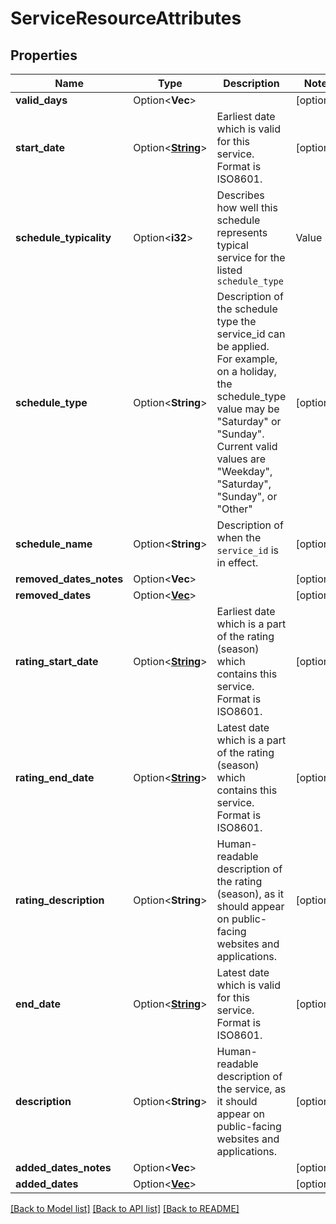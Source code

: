 # ServiceResourceAttributes

## Properties

Name | Type | Description | Notes
------------ | ------------- | ------------- | -------------
**valid_days** | Option<**Vec<f32>**> |  | [optional]
**start_date** | Option<[**String**](string.md)> | Earliest date which is valid for this service. Format is ISO8601. | [optional]
**schedule_typicality** | Option<**i32**> | Describes how well this schedule represents typical service for the listed `schedule_type`  | Value | Description                                                                 | |-------|-----------------------------------------------------------------------------| | `0`   | Not defined.                                                                | | `1`   | Typical service with perhaps minor modifications                            | | `2`   | Extra service supplements typical schedules                                 | | `3`   | Reduced holiday service is provided by typical Saturday or Sunday schedule  | | `4`   | Major changes in service due to a planned disruption, such as construction  | | `5`   | Major reductions in service for weather events or other atypical situations | | `6`   | Canonical service contains default stopping patterns for selected routes, including temporarily closed stops; not active on any dates |  | [optional]
**schedule_type** | Option<**String**> | Description of the schedule type the service_id can be applied. For example, on a holiday, the schedule_type value may be \"Saturday\" or \"Sunday\". Current valid values are \"Weekday\", \"Saturday\", \"Sunday\", or \"Other\"  | [optional]
**schedule_name** | Option<**String**> | Description of when the `service_id` is in effect. | [optional]
**removed_dates_notes** | Option<**Vec<String>**> |  | [optional]
**removed_dates** | Option<[**Vec<String>**](string.md)> |  | [optional]
**rating_start_date** | Option<[**String**](string.md)> | Earliest date which is a part of the rating (season) which contains this service. Format is ISO8601. | [optional]
**rating_end_date** | Option<[**String**](string.md)> | Latest date which is a part of the rating (season) which contains this service. Format is ISO8601. | [optional]
**rating_description** | Option<**String**> | Human-readable description of the rating (season), as it should appear on public-facing websites and applications. | [optional]
**end_date** | Option<[**String**](string.md)> | Latest date which is valid for this service. Format is ISO8601. | [optional]
**description** | Option<**String**> | Human-readable description of the service, as it should appear on public-facing websites and applications. | [optional]
**added_dates_notes** | Option<**Vec<String>**> |  | [optional]
**added_dates** | Option<[**Vec<String>**](string.md)> |  | [optional]

[[Back to Model list]](../README.md#documentation-for-models) [[Back to API list]](../README.md#documentation-for-api-endpoints) [[Back to README]](../README.md)


